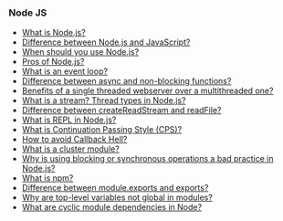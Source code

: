 ### Node JS

- [What is Node.js?]()
- [Difference between Node.js and JavaScript?]()
- [When should you use Node.js?]()
- [Pros of Node.js?]()
- [What is an event loop?]()
- [Difference between async and non-blocking functions?]()
- [Benefits of a single threaded webserver over a multithreaded one?]()
- [What is a stream? Thread types in Node.js?]()
- [Difference between createReadStream and readFile?]()
- [What is REPL in Node.js?]()
- [What is Continuation Passing Style (CPS)?]()
- [How to avoid Callback Hell?]()
- [What is a cluster module?]()
- [Why is using blocking or synchronous operations a bad practice in Node.js?]()
- [What is npm?]()
- [Difference between module.exports and exports?]()
- [Why are top-level variables not global in modules?]()
- [What are cyclic module dependencies in Node?]()
